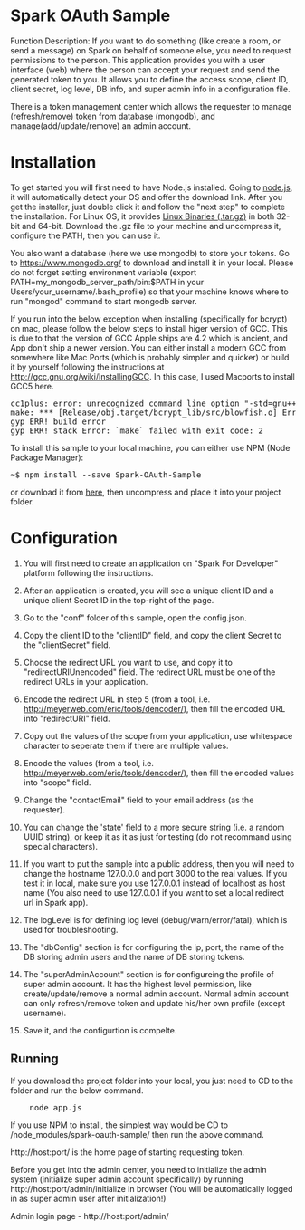 # Spark OAuth Sample

Function Description: If you want to do something (like create a room, or send a message) on Spark on behalf of someone else, you need to request permissions to the person. This application provides you with a user interface (web) where the person can accept your request and send the generated token to you. It allows you to define the access scope, client ID, client secret, log level, DB info, and super admin info in a configuration file.

There is a token management center which allows the requester to manage (refresh/remove) token from database (mongodb), and manage(add/update/remove) an admin account.

Installation
============

To get started you will first need to have Node.js installed. Going to [node.js](https://nodejs.org/), it will automatically detect your OS and offer the download link. After you get the installer, just double click it and follow the "next step" to complete the installation. For Linux OS, it provides [Linux Binaries (.tar.gz)](https://nodejs.org/en/download/) in both 32-bit and 64-bit. Download the .gz file to your machine and uncompress it, configure the PATH, then you can use it.

You also want a database (here we use mongodb) to store your tokens. Go to https://www.mongodb.org/ to download and install it in your local. Please do not forget setting environment variable (export PATH=my_mongodb_server_path/bin:$PATH in your Users/your_username/.bash_profile) so that your machine knows where to run "mongod" command to start mongodb server.

If you run into the below exception when installing (specifically for bcrypt) on mac, please follow the below steps to install higer version of GCC. This is due to that the version of GCC Apple ships are 4.2 which is ancient, and App don't ship a newer version. You can either install a modern GCC from somewhere like Mac Ports (which is probably simpler and quicker) or build it by yourself following the instructions at http://gcc.gnu.org/wiki/InstallingGCC. In this case, I used Macports to install GCC5 here.

<pre>
cc1plus: error: unrecognized command line option "-std=gnu++0x"
make: *** [Release/obj.target/bcrypt_lib/src/blowfish.o] Error 1
gyp ERR! build error 
gyp ERR! stack Error: `make` failed with exit code: 2
</pre>


To install this sample to your local machine, you can either use NPM (Node Package Manager): 
<pre>
~$ npm install --save Spark-OAuth-Sample
</pre>

or download it from [here](https://github.com/tropo/tropo-webapi-node/archive/master.zip), then uncompress and place it into your project folder. 


Configuration
=============

1. You will first need to create an application on "Spark For Developer" platform following the instructions. 

2. After an application is created, you will see a unique client ID and a unique client Secret ID in the top-right of the page.

3. Go to the "conf" folder of this sample, open the config.json.

4. Copy the client ID to the "clientID" field, and copy the client Secret to the "clientSecret" field.

5. Choose the redirect URL you want to use, and copy it to "redirectURIUnencoded" field. The redirect URL must be one of the redirect URLs in your application.

6. Encode the redirect URL in step 5 (from a tool, i.e. http://meyerweb.com/eric/tools/dencoder/), then fill the encoded URL into "redirectURI" field.

7. Copy out the values of the scope from your application, use whitespace character to seperate them if there are multiple values.

8. Encode the values (from a tool, i.e. http://meyerweb.com/eric/tools/dencoder/), then fill the encoded values into "scope" field.

9. Change the "contactEmail" field to your email address (as the requester).

10. You can change the 'state' field to a more secure string (i.e. a random UUID string), or keep it as it as just for testing (do not recommand using special characters).

11. If you want to put the sample into a public address, then you will need to change the hostname 127.0.0.0 and port 3000 to the real values. If you test it in local, make sure you use 127.0.0.1 instead of localhost as host name (You also need to use 127.0.0.1 if you want to set a local redirect url in Spark app).

12. The logLevel is for defining log level (debug/warn/error/fatal), which is used for troubleshooting.

13. The "dbConfig" section is for configuring the ip, port, the name of the DB storing admin users and the name of DB storing tokens.

14. The "superAdminAccount" section is for configureing the profile of super admin account. It has the highest level permission, like create/update/remove a normal admin account. Normal admin account can only refresh/remove token and update his/her own profile (except username).

15. Save it, and the configurtion is compelte.


Running
-------

If you download the project folder into your local, you just need to CD to the folder and run the below command.
<pre>
	node app.js
</pre>

If you use NPM to install, the simplest way would be CD to /node_modules/spark-oauth-sample/ then run the above command.

http://host:port/ is the home page of starting requesting token.

Before you get into the admin center, you need to initialize the admin system (initialize super admin account specifically) by running http://host:port/admin/initialize in browser (You will be automatically logged in as super admin user after initialization!)

Admin login page - http://host:port/admin/